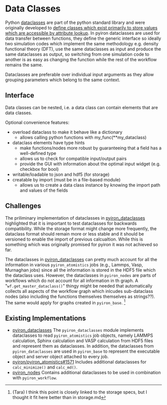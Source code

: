 # Data Classes
Python [dataclasses](https://docs.python.org/3/library/dataclasses.html) are part of the python standard library and were originally developed to  [define classes which exist primarily to store values which are accessible by attribute lookup](https://peps.python.org/pep-0557/#rationale). In pyiron dataclasses are used for data transfer between functions, they define the generic interface so ideally two simulation codes which implement the same methodology e.g. density functional theory (DFT), use the same dataclasses as input and produce the same dataclasses as output, so switching from one simulation code to another is as easy as changing the function while the rest of the workflow remains the same. 

Dataclasses are preferable over individual input arguments as they allow grouping parameters which belong to the same context. 

## Interface 
Data classes can be nested, i.e. a data class can contain elements that are data classes.

Optional convenience features:
- overload dataclass to make it behave like a dictionary
  - allows calling python functions with my_func(**my_dataclass)
- dataclass elements have type hints
  - make functions/nodes more robust by guaranteeing that a field has a well-defined type
  - allows us to check for compatible input/output pairs
  - provide the GUI with information about the optimal input widget (e.g. checkbox for bool) 
- writable/loadable to json and hdf5 (for storage)
- creatable by import (must be in a file-based module)
  - allows us to create a data class instance by knowing the import path and values of the fields

## Challenges
The priliminary implementation of dataclasses in [pyiron_dataclasses](https://github.com/pyiron/pyiron_dataclasses) highlighted that it is important to test dataclasses for backwards compatibility. While the storage format might change more frequently, the dataclass format should remain more or less stable and it should be versioned to enable the import of previous calcualtion. While this is something which was originally promised for pyiron it was not achieved so far.

The dataclasses in [pyiron_dataclasses](https://github.com/pyiron/pyiron_dataclasses) can pretty much account for all the information in various `pyiron_atomistics` jobs (e.g., Lammps, Vasp, Murnaghan jobs) since all the information is stored in the HDF5 file which the dataclass uses. However, the dataclasses in `pyiron_nodes` are parts of workflows which do not account for all information in th graph. A "`wf.get_master_dataclass()`" thingy might be needed that automatically collects all aspects of the workflow graph which inlcudes sub-dataclass nodes (also including the functions themselves themselves as strings??). The same would apply for graphs created in `pyiron_base`. [^1]

## Existing Implementations
* [pyiron_dataclasses](https://github.com/pyiron/pyiron_dataclasses) The `pyiron_dataclasses` module implements dataclasses to read `pyiron_atomistics` job objects, namely LAMMPS calculation, Sphinx calculation and VASP calculation from HDF5 files and represent them as dataclasses. In addition, the dataclasses from `pyiron_dataclasses` are used in `pyiron_base` to represent the executable object and server object attached to every job. 
* [pyiron/pyiron_atomistics#1571](https://github.com/pyiron/pyiron_atomistics/pull/1571) Includes additional dataclasses for `calc_minimize()` and `calc_md()`. 
* [pyiron_nodes](https://github.com/pyiron/pyiron_nodes/blob/main/pyiron_nodes/atomistic/calculator/data.py) Contains additional dataclasses to be used in combination with `pyiron_workflow`. 


[^1]: (Tara) I think this point is closely linked to the storage specs, but I thought it fit here better than in storage.md
